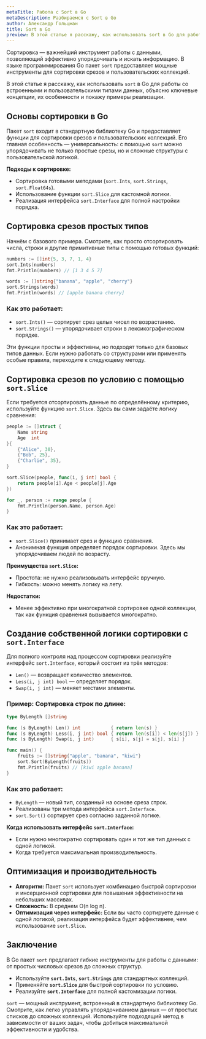 ```yaml
---
metaTitle: Работа с Sort в Go
metaDescription: Разбираемся c Sort в Go
author: Александр Гольцман
title: Sort в Go
preview: В этой статье я расскажу, как использовать sort в Go для работы со встроенными и пользовательскими типами данных, объясню ключевые концепции, их особенности и покажу примеры реализации.
---
```


Сортировка — важнейший инструмент работы с данными, позволяющий эффективно упорядочивать и искать информацию. В языке программирования Go пакет `sort` предоставляет мощные инструменты для сортировки срезов и пользовательских коллекций.

В этой статье я расскажу, как использовать `sort` в Go для работы со встроенными и пользовательскими типами данных, объясню ключевые концепции, их особенности и покажу примеры реализации.

## **Основы сортировки в Go**

Пакет `sort` входит в стандартную библиотеку Go и предоставляет функции для сортировки срезов и пользовательских коллекций. Его главная особенность — универсальность: с помощью `sort` можно упорядочивать не только простые срезы, но и сложные структуры с пользовательской логикой.

**Подходы к сортировке:**

- Сортировка готовыми методами (`sort.Ints`, `sort.Strings`, `sort.Float64s`).
- Использование функции `sort.Slice` для кастомной логики.
- Реализация интерфейса `sort.Interface` для полной настройки порядка.

## **Сортировка срезов простых типов**

Начнём с базового примера. Смотрите, как просто отсортировать числа, строки и другие примитивные типы с помощью готовых функций:

```go
numbers := []int{5, 3, 7, 1, 4}
sort.Ints(numbers)
fmt.Println(numbers) // [1 3 4 5 7]

words := []string{"banana", "apple", "cherry"}
sort.Strings(words)
fmt.Println(words) // [apple banana cherry]
```

### **Как это работает:**

- `sort.Ints()` — сортирует срез целых чисел по возрастанию.
- `sort.Strings()` — упорядочивает строки в лексикографическом порядке.

Эти функции просты и эффективны, но подходят только для базовых типов данных. Если нужно работать со структурами или применять особые правила, переходите к следующему методу.

## **Сортировка срезов по условию с помощью `sort.Slice`**

Если требуется отсортировать данные по определённому критерию, используйте функцию `sort.Slice`. Здесь вы сами задаёте логику сравнения:

```go
people := []struct {
    Name string
    Age  int
}{
    {"Alice", 30},
    {"Bob", 25},
    {"Charlie", 35},
}

sort.Slice(people, func(i, j int) bool {
    return people[i].Age < people[j].Age
})

for _, person := range people {
    fmt.Println(person.Name, person.Age)
}
```

### **Как это работает:**

- `sort.Slice()` принимает срез и функцию сравнения.
- Анонимная функция определяет порядок сортировки. Здесь мы упорядочиваем людей по возрасту.

**Преимущества `sort.Slice`:**

- Простота: не нужно реализовывать интерфейс вручную.
- Гибкость: можно менять логику на лету.

**Недостатки:**

- Менее эффективно при многократной сортировке одной коллекции, так как функция сравнения вызывается многократно.

## **Создание собственной логики сортировки с `sort.Interface`**

Для полного контроля над процессом сортировки реализуйте интерфейс `sort.Interface`, который состоит из трёх методов:

- `Len()` — возвращает количество элементов.
- `Less(i, j int) bool` — определяет порядок.
- `Swap(i, j int)` — меняет местами элементы.

### **Пример:** Сортировка строк по длине:

```go
type ByLength []string

func (s ByLength) Len() int           { return len(s) }
func (s ByLength) Less(i, j int) bool { return len(s[i]) < len(s[j]) }
func (s ByLength) Swap(i, j int)      { s[i], s[j] = s[j], s[i] }

func main() {
    fruits := []string{"apple", "banana", "kiwi"}
    sort.Sort(ByLength(fruits))
    fmt.Println(fruits) // [kiwi apple banana]
}
```

### **Как это работает:**

- `ByLength` — новый тип, созданный на основе среза строк.
- Реализованы три метода интерфейса `sort.Interface`.
- `sort.Sort()` сортирует срез согласно заданной логике.

**Когда использовать интерфейс `sort.Interface`:**

- Если нужно многократно сортировать один и тот же тип данных с одной логикой.
- Когда требуется максимальная производительность.

## **Оптимизация и производительность**

- **Алгоритм:** Пакет `sort` использует комбинацию быстрой сортировки и инсерционной сортировки для повышения эффективности на небольших массивах.
- **Сложность:** В среднем O(n log n).
- **Оптимизация через интерфейс:** Если вы часто сортируете данные с одной логикой, реализация интерфейса будет эффективнее, чем использование `sort.Slice`.

## **Заключение**

В Go пакет `sort` предлагает гибкие инструменты для работы с данными: от простых числовых срезов до сложных структур.

- Используйте **`sort.Ints`**, **`sort.Strings`** для стандартных коллекций.
- Применяйте **`sort.Slice`** для быстрой сортировки по условию.
- Реализуйте **`sort.Interface`** для полной кастомизации логики.

`sort` — мощный инструмент, встроенный в стандартную библиотеку Go. Смотрите, как легко управлять упорядочиванием данных — от простых списков до сложных коллекций. Используйте подходящий метод в зависимости от ваших задач, чтобы добиться максимальной эффективности и удобства.
